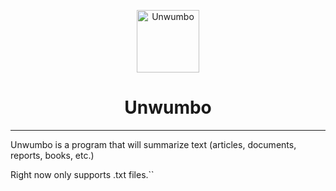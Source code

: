 <p align="center"><img src="https://github.com/haseebT/Unwumbo/blob/master/logo.png" alt="Unwumbo" width="100" height="100"></p>
<h1 align="center">Unwumbo</h1>

----

Unwumbo is a program that will summarize text (articles, documents, reports, books, etc.)

Right now only supports .txt files.``






